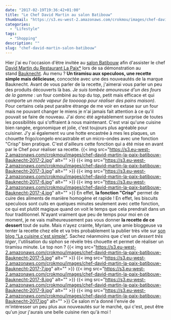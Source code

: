 ```yaml
---
date: "2017-02-19T19:36:42+01:00"
title: "Le Chef David Martin au salon Batibouw"
thumbnail: "https://s3.eu-west-2.amazonaws.com/crokmou/images/chef-david-martin-la-paix-batibouw-Bauknecht-2017-1.jpg"
categories:
  - "Lifestyle"
tags:
  - "Shopping"
description: ""
slug: "chef-david-martin-salon-batibouw"
---
```


Hier j'ai eu l'occasion d'être invitée au [salon Batibouw](https://www.batibouw.com/fr) afin d'assister le chef [David Martin du Restaurant La Paix*](http://www.lapaix1892.com/) lors de sa démonstration au stand [Bauknecht](http://www.bauknecht.be/). Au menu ? **Un tiramisu aux speculoos, une recette simple mais délicieuse**, concoctée avec une des nouveautés de la marque Bauknecht. Avant de vous parler de la recette, j'aimerai vous parler un peu des produits découverts là bas. _Je suis tombée amoureuse d'un des fours de la gamme_ : un four combiné au top du top, petit mais efficace et qui comporte _un mode vapeur (le tooooop pour réaliser des pains maison)_. Pour certains cela peut paraitre étrange de me voir en extase sur un four mais ne pouvant changer le miens je n'ai jamais fait attention à ce qu'il pouvait se faire de nouveau. J'ai donc été agréablement surprise de toutes les possibilités qui s'offraient à nous maintenant. C'est vrai qu'une cuisine bien rangée, ergonomique et jolie, c'est toujours plus agréable pour cuisiner. J'y ai également vu une hotte encastrée à mes les plaques, un chouette frigo/congelo encastrable et un micro-ondes avec une fonction "Crisp" bien pratique. C'est d'ailleurs cette fonction qui a été mise en avant par le Chef pour réaliser sa recette. {{< img src="https://s3.eu-west-2.amazonaws.com/crokmou/images/chef-david-martin-la-paix-batibouw-Bauknecht-2017-2.jpg" alt="" >}} {{< img src="https://s3.eu-west-2.amazonaws.com/crokmou/images/chef-david-martin-la-paix-batibouw-Bauknecht-2017-3.jpg" alt="" >}} {{< img src="https://s3.eu-west-2.amazonaws.com/crokmou/images/chef-david-martin-la-paix-batibouw-Bauknecht-2017-6.jpg" alt="" >}} {{< img src="https://s3.eu-west-2.amazonaws.com/crokmou/images/chef-david-martin-la-paix-batibouw-Bauknecht-2017-4.jpg" alt="" >}} En effet, **la fonction "Crisp"** permet de cuire des aliments de manière homogène et rapide ! En effet, les biscuits speculoos sont cuits en quelques minutes seulement avec cette fonction, ce qui est plutôt magique quand on voit le temps que cela prendrait dans un four traditionnel. N'ayant vraiment que peu de temps pour moi en ce moment, je ne vais malheureusement pas vous donner **la recette de ce dessert** tout de suite. Mais n'ayez crainte, Myriam, une amie bloggeuse va tenter la recette chez elle et va très probablement la publier très vite sur [son blog "La cuisine c'est simple"](http://www.lacuisinecestsimple.com/). Sachez néanmoins que c'est un _dessert très léger_, l'utilisation du siphon se révèle très chouette et permet de réaliser un tiramisu minute. Le top non ? {{< img src="https://s3.eu-west-2.amazonaws.com/crokmou/images/chef-david-martin-la-paix-batibouw-Bauknecht-2017-5.jpg" alt="" >}} {{< img src="https://s3.eu-west-2.amazonaws.com/crokmou/images/chef-david-martin-la-paix-batibouw-Bauknecht-2017-7.jpg" alt="" >}} {{< img src="https://s3.eu-west-2.amazonaws.com/crokmou/images/chef-david-martin-la-paix-batibouw-Bauknecht-2017-8.jpg" alt="" >}} {{< img src="https://s3.eu-west-2.amazonaws.com/crokmou/images/chef-david-martin-la-paix-batibouw-Bauknecht-2017-9.jpg" alt="" >}} {{< img src="https://s3.eu-west-2.amazonaws.com/crokmou/images/chef-david-martin-la-paix-batibouw-Bauknecht-2017.jpg" alt="" >}} Ce salon m'a donné l'envie de m'intéresser un peu plus aux nouveautés sur le marché, qui c'est, peut être qu'un jour j'aurais une belle cuisine rien qu'à moi !